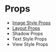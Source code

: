 # Props

- [Image Style Props](image-style-props.md)
- [Layout Props](layout-props.md)
- Shadow Props
- Text Style Props
- View Style Props
